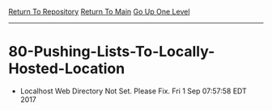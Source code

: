 [Return To Repository](https://github.com/deathbybandaid/piholeparser/blob/master/)
[Return To Main](https://github.com/deathbybandaid/piholeparser/blob/master/RecentRunLogs/README.md)
[Go Up One Level](https://github.com/deathbybandaid/piholeparser/blob/master/RecentRunLogs/endtaskscripts/80-Completing-End-Tasks.md)
____________________________________
# 80-Pushing-Lists-To-Locally-Hosted-Location
* Localhost Web Directory Not Set. Please Fix. Fri 1 Sep 07:57:58 EDT 2017
